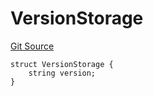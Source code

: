 # VersionStorage
[Git Source](https://github.com/thrackle-io/tron/blob/93fd74340f7444498e4353b2c758c1107038174a/src/protocol/diamond/VersionFacetLib.sol)


```solidity
struct VersionStorage {
    string version;
}
```


